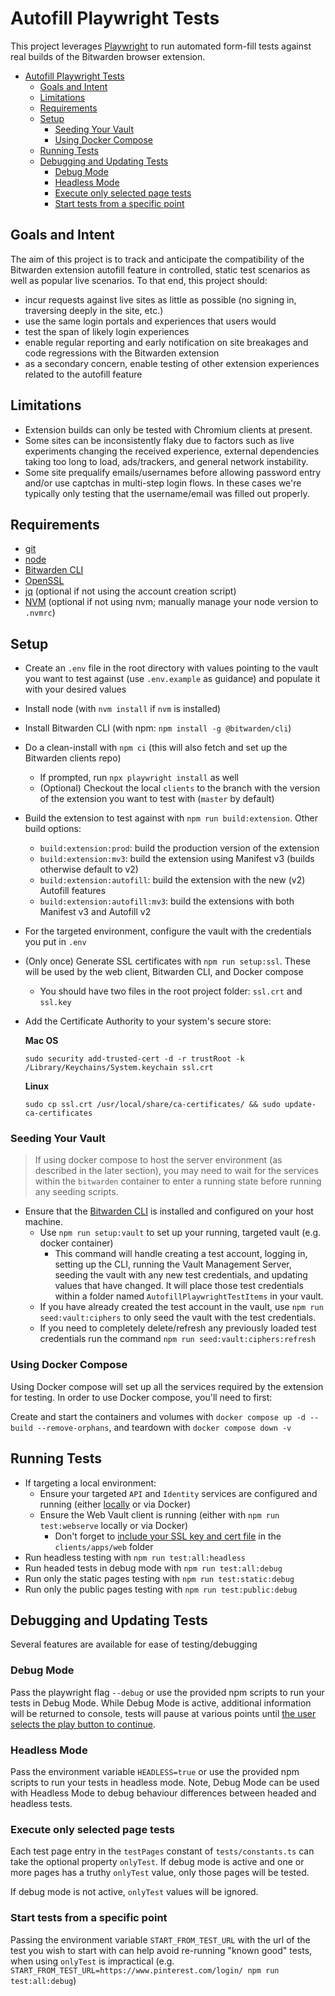 # Autofill Playwright Tests

This project leverages [Playwright](https://playwright.dev/) to run automated form-fill tests against real builds of the Bitwarden browser extension.

- [Autofill Playwright Tests](#autofill-playwright-tests)
  - [Goals and Intent](#goals-and-intent)
  - [Limitations](#limitations)
  - [Requirements](#requirements)
  - [Setup](#setup)
    - [Seeding Your Vault](#seeding-your-vault)
    - [Using Docker Compose](#using-docker-compose)
  - [Running Tests](#running-tests)
  - [Debugging and Updating Tests](#debugging-and-updating-tests)
    - [Debug Mode](#debug-mode)
    - [Headless Mode](#headless-mode)
    - [Execute only selected page tests](#execute-only-selected-page-tests)
    - [Start tests from a specific point](#start-tests-from-a-specific-point)

## Goals and Intent

The aim of this project is to track and anticipate the compatibility of the Bitwarden extension autofill feature in controlled, static test scenarios as well as popular live scenarios. To that end, this project should:

- incur requests against live sites as little as possible (no signing in, traversing deeply in the site, etc.)
- use the same login portals and experiences that users would
- test the span of likely login experiences
- enable regular reporting and early notification on site breakages and code regressions with the Bitwarden extension
- as a secondary concern, enable testing of other extension experiences related to the autofill feature

## Limitations

- Extension builds can only be tested with Chromium clients at present.
- Some sites can be inconsistently flaky due to factors such as live experiments changing the received experience, external dependencies taking too long to load, ads/trackers, and general network instability.
- Some site prequalify emails/usernames before allowing password entry and/or use captchas in multi-step login flows. In these cases we're typically only testing that the username/email was filled out properly.

## Requirements

- [git](https://git-scm.com/downloads)
- [node](https://nodejs.org/en)
- [Bitwarden CLI](https://bitwarden.com/help/cli/)
- [OpenSSL](https://www.openssl.org/)
- [jq](https://github.com/jqlang/jq/wiki/Installation) (optional if not using the account creation script)
- [NVM](https://github.com/nvm-sh/nvm#installing-and-updating) (optional if not using nvm; manually manage your node version to `.nvmrc`)

## Setup

- Create an `.env` file in the root directory with values pointing to the vault you want to test against (use `.env.example` as guidance) and populate it with your desired values
- Install node (with `nvm install` if `nvm` is installed)
- Install Bitwarden CLI (with npm: `npm install -g @bitwarden/cli`)
- Do a clean-install with `npm ci` (this will also fetch and set up the Bitwarden clients repo)
  - If prompted, run `npx playwright install` as well
  - (Optional) Checkout the local `clients` to the branch with the version of the extension you want to test with (`master` by default)
- Build the extension to test against with `npm run build:extension`. Other build options:
  - `build:extension:prod`: build the production version of the extension
  - `build:extension:mv3`: build the extension using Manifest v3 (builds otherwise default to v2)
  - `build:extension:autofill`: build the extension with the new (v2) Autofill features
  - `build:extension:autofill:mv3`: build the extensions with both Manifest v3 and Autofill v2
- For the targeted environment, configure the vault with the credentials you put in `.env`
- (Only once) Generate SSL certificates with `npm run setup:ssl`. These will be used by the web client, Bitwarden CLI, and Docker compose
  - You should have two files in the root project folder: `ssl.crt` and `ssl.key`
- Add the Certificate Authority to your system's secure store:

  **Mac OS**

  ```shell
  sudo security add-trusted-cert -d -r trustRoot -k /Library/Keychains/System.keychain ssl.crt
  ```

  **Linux**

  ```shell
  sudo cp ssl.crt /usr/local/share/ca-certificates/ && sudo update-ca-certificates
  ```

### Seeding Your Vault

> If using docker compose to host the server environment (as described in the later section), you may need to wait for the services within the `bitwarden` container to enter a running state before running any seeding scripts.

- Ensure that the [Bitwarden CLI](https://bitwarden.com/help/cli/) is installed and configured on your host machine.
  - Use `npm run setup:vault` to set up your running, targeted vault (e.g. docker container)
    - This command will handle creating a test account, logging in, setting up the CLI, running the Vault Management Server, seeding the vault with any new test credentials, and updating values that have changed. It will place those test credentials within a folder named `AutofillPlaywrightTestItems` in your vault.
  - If you have already created the test account in the vault, use `npm run seed:vault:ciphers` to only seed the vault with the test credentials.
  - If you need to completely delete/refresh any previously loaded test credentials run the command `npm run seed:vault:ciphers:refresh`

### Using Docker Compose

Using Docker compose will set up all the services required by the extension for testing. In order to use Docker compose, you'll need to first:

Create and start the containers and volumes with `docker compose up -d --build --remove-orphans`, and teardown with `docker compose down -v`

## Running Tests

- If targeting a local environment:
  - Ensure your targeted `API` and `Identity` services are configured and running (either [locally](https://contributing.bitwarden.com/getting-started/server/guide) or via Docker)
  - Ensure the Web Vault client is running (either with `npm run test:webserve` locally or via Docker)
    - Don't forget to [include your SSL key and cert file](https://contributing.bitwarden.com/getting-started/clients/web-vault/) in the `clients/apps/web` folder
- Run headless testing with `npm run test:all:headless`
- Run headed tests in debug mode with `npm run test:all:debug`
- Run only the static pages testing with `npm run test:static:debug`
- Run only the public pages testing with `npm run test:public:debug`

## Debugging and Updating Tests

Several features are available for ease of testing/debugging

### Debug Mode

Pass the playwright flag `--debug` or use the provided npm scripts to run your tests in Debug Mode. While Debug Mode is active, additional information will be returned to console, tests will pause at various points until [the user selects the play button to continue](https://playwright.dev/docs/debug#stepping-through-your-tests).

### Headless Mode

Pass the environment variable `HEADLESS=true` or use the provided npm scripts to run your tests in headless mode. Note, Debug Mode can be used with Headless Mode to debug behaviour differences between headed and headless tests.

### Execute only selected page tests

Each test page entry in the `testPages` constant of `tests/constants.ts` can take the optional property `onlyTest`. If debug mode is active and one or more pages has a truthy `onlyTest` value, only those pages will be tested.

If debug mode is not active, `onlyTest` values will be ignored.

### Start tests from a specific point

Passing the environment variable `START_FROM_TEST_URL` with the url of the test you wish to start with can help avoid re-running "known good" tests, when using `onlyTest` is impractical (e.g. `START_FROM_TEST_URL=https://www.pinterest.com/login/ npm run test:all:debug`)
